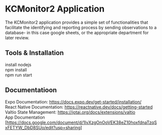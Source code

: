 # KCMonitor2 Application
The KCMonitor2 application provides a simple set of functionalities that facilitate the identifying and reporting process by sending observations to a database- in this case google sheets, or the appropriate department for later review. 

## Tools & Installation
install nodejs  
npm install  
npm run start

## Documentatioon
Expo Documentation: https://docs.expo.dev/get-started/installation/  
React Native Documentation: https://reactnative.dev/docs/getting-started  
Valtio State Management: https://jotai.org/docs/extensions/valtio  
App Documentation [https://docs.google.com/document/d/1IvXzgOnOoVEK38eZ10hoxfdnaTzqSxFETYW_DbD8SUo/edit?usp=sharing]




